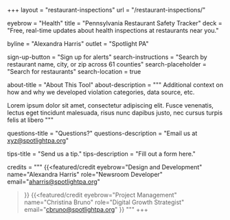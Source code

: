 +++
layout = "restaurant-inspections"
url = "/restaurant-inspections/"

eyebrow = "Health"
title = "Pennsylvania Restaurant Safety Tracker"
deck = "Free, real-time updates about health inspections at restaurants near you."

byline = "Alexandra Harris"
outlet = "Spotlight PA"

sign-up-button = "Sign up for alerts"
search-instructions = "Search by restaurant name, city, or zip across 61 counties"
search-placeholder = "Search for restaurants"
search-location = true

about-title = "About This Tool"
about-description  = """
Additional context on how and why we developed violation categories, data source, etc.

Lorem ipsum dolor sit amet, consectetur adipiscing elit. Fusce venenatis, lectus eget tincidunt malesuada, risus nunc dapibus justo, nec cursus turpis felis at libero
"""

questions-title = "Questions?"
questions-description = "Email us at xyz@spotlightpa.org"

tips-title = "Send us a tip."
tips-description = "Fill out a form here."

credits = """
  {{<featured/credit
      eyebrow="Design and Development"
      name="Alexandra Harris"
      role="Newsroom Developer"
      email="aharris@spotlightpa.org"
  >}}
  {{<featured/credit
      eyebrow="Project Management"
      name="Christina Bruno"
      role="Digital Growth Strategist"
      email="cbruno@spotlightpa.org"
  >}}
  """
+++
